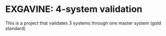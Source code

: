 # EXGAVINE: 4-system validation
 This is a project that validates 3 systems through one master system (gold standard)
